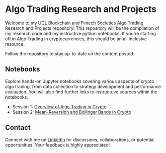 # Algo Trading Research and Projects

Welcome to my UCL Blockchain and Fintech Societies Algo Trading Research and Projects repository! This repository will be the compilation of my research code and my instructive python notebooks. If you're starting off in Algo Trading in cryptocurrencies, this should be an all inclusive resource.

Follow the repository to stay up-to-date on the content posted.

## Notebooks

Explore hands-on Jupyter notebooks covering various aspects of crypto algo trading, from data collection to strategy development and performance evaluation. You will also find further links to instructuve sources within the notebooks.

- Session 1: [Overview of Algo Trading in Crypto](https://colab.research.google.com/drive/1d50iq4DtLdzznI2Rp2YUCZl6UyVDHeP0?usp=sharing)
- Session 2: [Mean-Reversion and Bollinger Bands in Crypto](https://colab.research.google.com/drive/138iKuzdeJaPDr_1P05jGT_IdbdXEBeQZ?usp=sharing)

## Contact

Connect with me on [LinkedIn](https://www.linkedin.com/in/aaryan-gulia//) for discussions, collaborations, or potential opportunities. Your feedback is highly appreciated!
